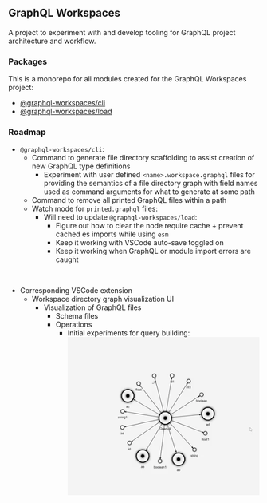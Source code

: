 ## GraphQL Workspaces

A project to experiment with and develop tooling for GraphQL project architecture and workflow.

### Packages
This is a monorepo for all modules created for the GraphQL Workspaces project:

* [@graphql-workspaces/cli](https://github.com/michaeldgraham/graphql-workspaces/tree/main/packages/cli)
* [@graphql-workspaces/load](https://github.com/michaeldgraham/graphql-workspaces/tree/main/packages/load)
### Roadmap

* `@graphql-workspaces/cli`:
  * Command to generate file directory scaffolding to assist creation of new GraphQL type definitions
    * Experiment with user defined `<name>.workspace.graphql` files for providing the semantics of a file directory graph with field names used as command arguments for what to generate at some path
  * Command to remove all printed GraphQL files within a path
  * Watch mode for `printed.graphql` files:
    * Will need to update `@graphql-workspaces/load`:
      * Figure out how to clear the node require cache + prevent cached es imports while using `esm`
      * Keep it working with VSCode auto-save toggled on
      * Keep it working when GraphQL or module import errors are caught
<br>

* Corresponding VSCode extension
   * Workspace directory graph visualization UI
     * Visualization of GraphQL files
       * Schema files
       * Operations
         * Initial experiments for query building: <br>
![Experimental Query Visualization](media/query-vis.gif)
